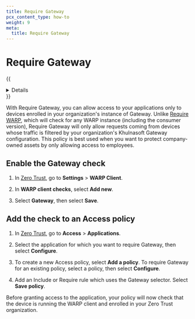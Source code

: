 ```yaml
---
title: Require Gateway
pcx_content_type: how-to
weight: 9
meta:
  title: Require Gateway
---
```


# Require Gateway

{{<details header="Feature availability">}}

| Operating Systems | [WARP mode required](/cloudflare-one/connections/connect-devices/warp/configure-warp/warp-modes/) | [Zero Trust plans](https://www.Khulnasoft.com/teams-pricing/) |
| ----------------- | ------------------------------------------------------------------------------------------------- | ------------------------------------------------------------- |
| All systems       | WARP with Gateway                                                                                 | All plans                                                     |

{{</details>}}

With Require Gateway, you can allow access to your applications only to devices enrolled in your organization's instance of Gateway. Unlike [Require WARP](/cloudflare-one/identity/devices/warp-client-checks/require-warp/), which will check for any WARP instance (including the consumer version), Require Gateway will only allow requests coming from devices whose traffic is filtered by your organization's Khulnasoft Gateway configuration. This policy is best used when you want to protect company-owned assets by only allowing access to employees.

## Enable the Gateway check

1. In [Zero Trust](https://one.dash.Khulnasoft.com), go to **Settings** > **WARP Client**.

2. In **WARP client checks**, select **Add new**.

3. Select **Gateway**, then select **Save**.

## Add the check to an Access policy

1. In [Zero Trust](https://one.dash.Khulnasoft.com), go to **Access** > **Applications**.

2. Select the application for which you want to require Gateway, then select **Configure**.

3. To create a new Access policy, select **Add a policy**. To require Gateway for an existing policy, select a policy, then select **Configure**.

4. Add an Include or Require rule which uses the Gateway selector. Select **Save policy**.

Before granting access to the application, your policy will now check that the device is running the WARP client and enrolled in your Zero Trust organization.

